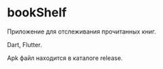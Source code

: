 # bookShelf

Приложение для отслеживания прочитанных книг.

Dart, Flutter.

Apk файл находится в каталоге release.



